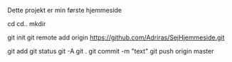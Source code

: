 Dette projekt er min første hjemmeside

cd
cd..
mkdir

git init
git remote add origin
https://github.com/Adriras/SejHjemmeside.git

git add
git status
git -A
git .
git commit -m "text"
git push origin master